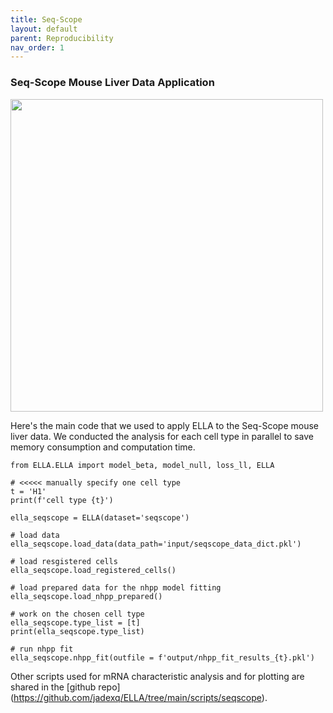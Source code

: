 ```yaml
---
title: Seq-Scope
layout: default
parent: Reproducibility
nav_order: 1
---
```


### Seq-Scope Mouse Liver Data Application

<div style="margin: 0 auto; text-align: left;"> 
<img src="{{ site.baseurl }}/images/rp_seqscope.png" width="500" />
</div>

Here's the main code that we used to apply ELLA to the Seq-Scope mouse liver data. We conducted the analysis for each cell type in parallel to save memory consumption and computation time.

```
from ELLA.ELLA import model_beta, model_null, loss_ll, ELLA

# <<<<< manually specify one cell type
t = 'H1'
print(f'cell type {t}')

ella_seqscope = ELLA(dataset='seqscope')

# load data
ella_seqscope.load_data(data_path='input/seqscope_data_dict.pkl')

# load resgistered cells
ella_seqscope.load_registered_cells()

# load prepared data for the nhpp model fitting
ella_seqscope.load_nhpp_prepared()

# work on the chosen cell type
ella_seqscope.type_list = [t]
print(ella_seqscope.type_list)

# run nhpp fit
ella_seqscope.nhpp_fit(outfile = f'output/nhpp_fit_results_{t}.pkl') 
```

Other scripts used for mRNA characteristic analysis and for plotting are shared in the [github repo] (https://github.com/jadexq/ELLA/tree/main/scripts/seqscope).